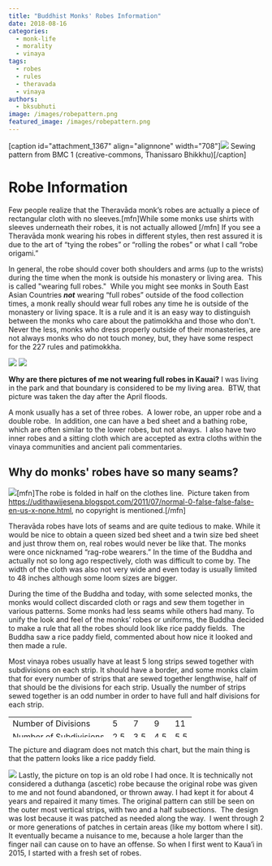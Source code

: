 ```yaml
---
title: "Buddhist Monks' Robes Information"
date: 2018-08-16
categories: 
  - monk-life
  - morality
  - vinaya
tags: 
  - robes
  - rules
  - theravada
  - vinaya
authors: 
  - bksubhuti
image: /images/robepattern.png
featured_image: /images/robepattern.png
---
```


\[caption id="attachment\_1367" align="alignnone" width="708"\][![](/images/robepattern-998x1024.png)](/images/2018/08/robepattern.png) Sewing pattern from BMC 1 (creative-commons, Thanissaro Bhikkhu)\[/caption\]

# Robe Information

Few people realize that the Theravāda monk’s robes are actually a piece of rectangular cloth with no sleeves.\[mfn\]While some monks use shirts with sleeves underneath their robes, it is not actually allowed \[/mfn\] If you see a Theravāda monk wearing his robes in different styles, then rest assured it is due to the art of “tying the robes” or “rolling the robes” or what I call “robe origami.”

In general, the robe should cover both shoulders and arms (up to the wrists) during the time when the monk is outside his monastery or living area.  This is called "wearing full robes."  While you might see monks in South East Asian Countries **_not_** wearing “full robes” outside of the food collection times, a monk really should wear full robes any time he is outside of the monastery or living space. It is a rule and it is an easy way to distinguish between the monks who care about the patimokkha and those who don't.  Never the less, monks who dress properly outside of their monasteries, are not always monks who do not touch money, but, they have some respect for the 227 rules and patimokkha.

[![](/images/IMG-3406-1024x768.jpg)](/images/2018/08/IMG-3406.jpg) [![](/images/afterAprilFlood-1024x683.jpg)](/images/2018/08/afterAprilFlood.jpg)

**Why are there pictures of me not wearing full robes in Kauai?** I was living in the park and that boundary is considered to be my living area.  BTW, that picture was taken the day after the April floods.

A monk usually has a set of three robes.  A lower robe, an upper robe and a double robe.  In addition, one can have a bed sheet and a bathing robe, which are often similar to the lower robes, but not always.  I also have two inner robes and a sitting cloth which are accepted as extra cloths within the vinaya communities and ancient pali commentaries.

## Why do monks' robes have so many seams?

[![](/images/Pattern-of-rice-paddies-1024x732.jpg)](/images/2018/08/Pattern-of-rice-paddies.jpg)\[mfn\]The robe is folded in half on the clothes line.  Picture taken from https://udithawijesena.blogspot.com/2011/07/normal-0-false-false-false-en-us-x-none.html, no copyright is mentioned.\[/mfn\]

Theravāda robes have lots of seams and are quite tedious to make. While it would be nice to obtain a queen sized bed sheet and a twin size bed sheet and just throw them on, real robes would never be like that. The monks were once nicknamed “rag-robe wearers.” In the time of the Buddha and actually not so long ago respectively, cloth was difficult to come by. The width of the cloth was also not very wide and even today is usually limited to 48 inches although some loom sizes are bigger.

During the time of the Buddha and today, with some selected monks, the monks would collect discarded cloth or rags and sew them together in various patterns. Some monks had less seams while others had many. To unify the look and feel of the monks’ robes or uniforms, the Buddha decided to make a rule that all the robes should look like rice paddy fields.  The Buddha saw a rice paddy field, commented about how nice it looked and then made a rule.

Most vinaya robes usually have at least 5 long strips sewed together with subdivisions on each strip. It should have a border, and some monks claim that for every number of strips that are sewed together lengthwise, half of that should be the divisions for each strip. Usually the number of strips sewed together is an odd number in order to have full and half divisions for each strip.

<table style="height: 40px;" width="491"><tbody><tr><td>Number of Divisions</td><td>5</td><td>7</td><td>9</td><td>11</td></tr><tr><td>Number of Subdivisions</td><td>2.5</td><td>3.5</td><td>4.5</td><td>5.5</td></tr></tbody></table>

The picture and diagram does not match this chart, but the main thing is that the pattern looks like a rice paddy field.

[![](/images/robe-patch-1024x576.jpg)](/images/2018/08/robe-patch.jpg) Lastly, the picture on top is an old robe I had once. It is technically not considered a duthanga (ascetic) robe because the original robe was given to me and not found abandoned, or thrown away. I had kept it for about 4 years and repaired it many times. The original pattern can still be seen on the outer most vertical strips, with two and a half subsections.  The design was lost because it was patched as needed along the way.  I went through 2 or more generations of patches in certain areas (like my bottom where I sit). It eventually became a nuisance to me, because a hole larger than the finger nail can cause on to have an offense. So when I first went to Kaua’i in 2015, I started with a fresh set of robes.